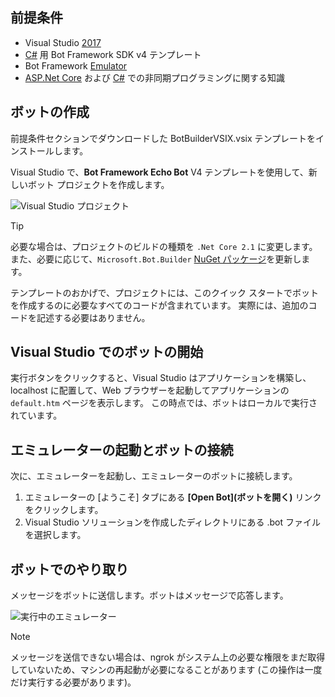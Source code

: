 ## <a name="prerequisites"></a>前提条件
- Visual Studio [2017](https://www.visualstudio.com/downloads)
- [C#](https://aka.ms/bot-vsix) 用 Bot Framework SDK v4 テンプレート
- Bot Framework [Emulator](https://aka.ms/Emulator-wiki-getting-started)
- [ASP.Net Core](https://docs.microsoft.com/aspnet/core/) および [C#](https://docs.microsoft.com/en-us/dotnet/csharp/programming-guide/concepts/async/index) での非同期プログラミングに関する知識

## <a name="create-a-bot"></a>ボットの作成
前提条件セクションでダウンロードした BotBuilderVSIX.vsix テンプレートをインストールします。

Visual Studio で、**Bot Framework Echo Bot** V4 テンプレートを使用して、新しいボット プロジェクトを作成します。

![Visual Studio プロジェクト](~/media/azure-bot-quickstarts/bot-builder-dotnet-project.png)

> [!TIP] 
> 必要な場合は、プロジェクトのビルドの種類を ``.Net Core 2.1`` に変更します。 また、必要に応じて、`Microsoft.Bot.Builder` [NuGet パッケージ](https://docs.microsoft.com/en-us/nuget/quickstart/install-and-use-a-package-in-visual-studio)を更新します。

テンプレートのおかげで、プロジェクトには、このクイック スタートでボットを作成するのに必要なすべてのコードが含まれています。 実際には、追加のコードを記述する必要はありません。

## <a name="start-your-bot-in-visual-studio"></a>Visual Studio でのボットの開始

実行ボタンをクリックすると、Visual Studio はアプリケーションを構築し、localhost に配置して、Web ブラウザーを起動してアプリケーションの `default.htm` ページを表示します。 この時点では、ボットはローカルで実行されています。

## <a name="start-the-emulator-and-connect-your-bot"></a>エミュレーターの起動とボットの接続

次に、エミュレーターを起動し、エミュレーターのボットに接続します。

1. エミュレーターの [ようこそ] タブにある **[Open Bot]\(ボットを開く\)** リンクをクリックします。 
2. Visual Studio ソリューションを作成したディレクトリにある .bot ファイルを選択します。

## <a name="interact-with-your-bot"></a>ボットでのやり取り

メッセージをボットに送信します。ボットはメッセージで応答します。

![実行中のエミュレーター](~/media/emulator-v4/emulator-running.png)

> [!NOTE]
> メッセージを送信できない場合は、ngrok がシステム上の必要な権限をまだ取得していないため、マシンの再起動が必要になることがあります (この操作は一度だけ実行する必要があります)。
